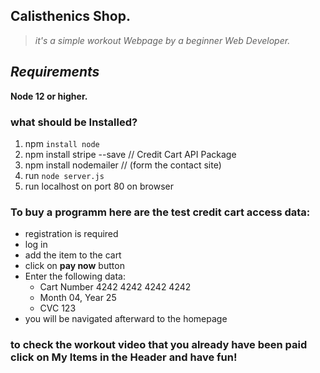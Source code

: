 ## Calisthenics Shop.

>*it's a simple workout Webpage by a beginner Web Developer.*

## *Requirements*
**Node 12 or higher.**

### what should be Installed?
1. npm `install node`
2. npm install stripe --save // Credit Cart API Package
3. npm install nodemailer // (form the contact site)
4. run `node server.js`
5. run localhost on port 80 on browser


### To buy a programm here are the test credit cart access data:
+ registration is required
+ log in
+ add the item to the cart
+ click on **pay now** button
+ Enter the following data:
    - Cart Number 4242 4242 4242 4242
    -  Month 04, Year 25
    - CVC 123
+ you will be navigated afterward to the homepage
### to check the workout video that you already have been paid click on My Items in the Header and have fun!
